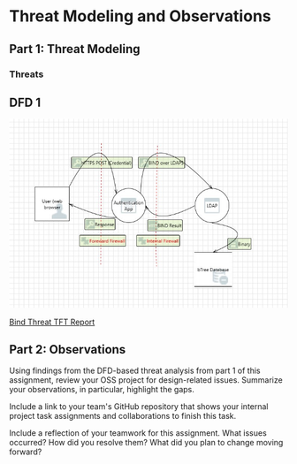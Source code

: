 # Threat Modeling and Observations
## Part 1: Threat Modeling

<!--- Josh Bartels --->
### Threats

## DFD 1

![Bind Threat](https://github.com/bartelsjoshuac/SAPG/blob/main/images/BINDThreat.jpg)

[Bind Threat TFT Report](https://htmlpreview.github.io/?https://github.com/bartelsjoshuac/SAPG/blob/main/HTML_Files/BINDThreatReport.htm)

## Part 2: Observations
Using findings from the DFD-based threat analysis from part 1 of this assignment, review your OSS project for design-related issues. Summarize your observations, in particular, highlight the gaps.

Include a link to your team's GitHub repository that shows your internal project task assignments and collaborations to finish this task. 

Include a reflection of your teamwork for this assignment. What issues occurred? How did you resolve them? What did you plan to change moving forward? 
